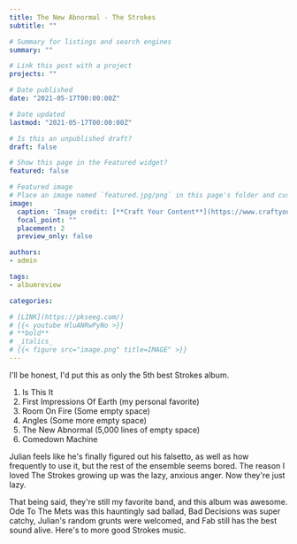```yaml
---
title: The New Abnormal - The Strokes
subtitle: ""

# Summary for listings and search engines
summary: ""

# Link this post with a project
projects: ""

# Date published
date: "2021-05-17T00:00:00Z"

# Date updated
lastmod: "2021-05-17T00:00:00Z"

# Is this an unpublished draft?
draft: false

# Show this page in the Featured widget?
featured: false

# Featured image
# Place an image named `featured.jpg/png` in this page's folder and customize its options here.
image:
  caption: 'Image credit: [**Craft Your Content**](https://www.craftyourcontent.com/writing-with-robots/)'
  focal_point: ""
  placement: 2
  preview_only: false

authors:
- admin

tags:
- albumreview

categories:

# [LINK](https://pkseeg.com/)
# {{< youtube HluANRwPyNo >}}
# **bold**
# _italics_
# {{< figure src="image.png" title=IMAGE" >}}
---
```


I'll be honest, I'd put this as only the 5th best Strokes album.

1. Is This It
2. First Impressions Of Earth (my personal favorite)
3. Room On Fire
(Some empty space)
4. Angles
(Some more empty space)
5. The New Abnormal
(5,000 lines of empty space)
6. Comedown Machine

Julian feels like he's finally figured out his falsetto, as well as how frequently to use it, but the rest of the ensemble seems bored. The reason I loved The Strokes growing up was the lazy, anxious anger. Now they're just lazy.

That being said, they're still my favorite band, and this album was awesome. Ode To The Mets was this hauntingly sad ballad, Bad Decisions was super catchy, Julian's random grunts were welcomed, and Fab still has the best sound alive. Here's to more good Strokes music.
